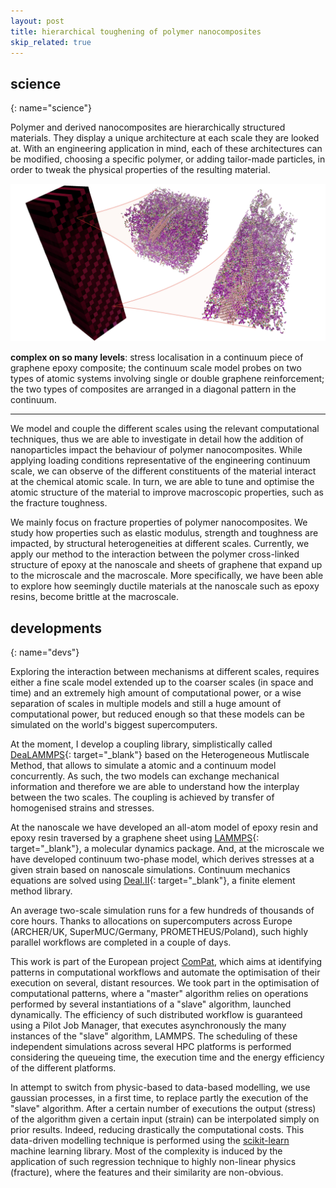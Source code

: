 ```yaml
---
layout: post
title: hierarchical toughening of polymer nanocomposites
skip_related: true
---
```


<!--
* decompose in three pages, accessed in header unfolding menu under projects

* or pop each of these pages from the figure on the main page

* contour separately science and devs parts on each topic

* recap links at bottom
-->

## science
{: name="science"}

Polymer and derived nanocomposites are hierarchically structured materials. They display a unique architecture at each scale they are looked at. With an engineering application in mind, each of these architectures can be modified, choosing a specific polymer, or adding tailor-made particles, in order to tweak the physical properties of the resulting material.

<img src="/static/hmm_bicomposite_lo.jpg">

**complex on so many levels**: stress localisation in a continuum piece of graphene epoxy composite; the continuum scale model probes on two types of atomic systems involving single or double graphene reinforcement; the two types of composites are arranged in a diagonal pattern in the continuum.

---

We model and couple the different scales using the relevant computational techniques, thus we are able to investigate in detail how the addition of nanoparticles impact the behaviour of polymer nanocomposites. While applying loading conditions representative of the engineering continuum scale, we can observe of the different constituents of the material interact at the chemical atomic scale. In turn, we are able to tune and optimise the atomic structure of the material to improve macroscopic properties, such as the fracture toughness.

We mainly focus on fracture properties of polymer nanocomposites. We study how properties such as elastic modulus, strength and toughness are impacted, by structural heterogeneities at different scales. Currently, we apply our method to the interaction between the polymer cross-linked structure of epoxy at the nanoscale and sheets of graphene that expand up to the microscale and the macroscale. More specifically, we have been able to explore how seemingly ductile materials at the nanoscale such as epoxy resins, become brittle at the macroscale.

## developments
{: name="devs"}

Exploring the interaction between mechanisms at different scales, requires either a fine scale model extended up to the coarser scales (in space and time) and an extremely high amount of computational power, or a wise separation of scales in multiple models and still a huge amount of computational power, but reduced enough so that these models can be simulated on the world's biggest supercomputers.

At the moment, I develop a coupling library, simplistically called [DeaLAMMPS](https://github.com/mvassaux/DeaLAMMPS/){: target="_blank"} based on the Heterogeneous Mutliscale Method, that allows to simulate a atomic and a continuum model concurrently. As such, the two models can exchange mechanical information and therefore we are able to understand how the interplay between the two scales. The coupling is achieved by transfer of homogenised strains and stresses.

<!-- <img src="../../static/dogbone.gif" width="400"> -->
<!-- **video: macroscale dogbone test and nanoscale tensile test** -->

At the nanoscale we have developed an all-atom model of epoxy resin and epoxy resin traversed by a graphene sheet using [LAMMPS](http://lammps.sandia.gov/){: target="_blank"}, a molecular dynamics package. And, at the microscale we have developed continuum two-phase model, which derives stresses at a given strain based on nanoscale simulations. Continuum mechanics equations are solved using [Deal.II](https://www.dealii.org/){: target="_blank"}, a finite element method library.

An average two-scale simulation runs for a few hundreds of thousands of core hours. Thanks to allocations on supercomputers across Europe (ARCHER/UK, SuperMUC/Germany, PROMETHEUS/Poland), such highly parallel workflows are completed in a couple of days.

This work is part of the European project [ComPat](http://www.compat-project.eu/), which aims at identifying patterns in computational workflows and automate the optimisation of their execution on several, distant resources. We took part in the optimisation of computational patterns, where a "master" algorithm relies on operations performed by several instantiations of a "slave" algorithm, launched dynamically. The efficiency of such distributed workflow is guaranteed using a Pilot Job Manager, that executes asynchronously the many instances of the "slave" algorithm, LAMMPS. The scheduling of these independent simulations across several HPC platforms is performed considering the queueing time, the execution time and the energy efficiency of the different platforms.

In attempt to switch from physic-based to data-based modelling, we use gaussian processes, in a first time, to replace partly the execution of the "slave" algorithm. After a certain number of executions the output (stress) of the algorithm given a certain input (strain) can be interpolated simply on prior results. Indeed, reducing drastically the computational costs. This data-driven modelling technique is performed using the [scikit-learn](http://scikit-learn.org) machine learning library. Most of the complexity is induced by the application of such regression technique to highly non-linear physics (fracture), where the features and their similarity are non-obvious.

